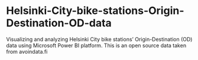# Helsinki-City-bike-stations-Origin-Destination-OD-data
Visualizing and analyzing Helsinki City bike stations’ Origin-Destination (OD) data using Microsoft Power BI platform. This is an open source data taken from avoindata.fi
